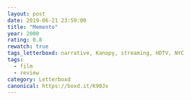 ```yaml
---
layout: post 
date: 2019-06-21 23:59:00
title: "Memento"
year: 2000
rating: 0.8
rewatch: true
tags_letterboxd: narrative, Kanopy, streaming, HDTV, NYC
tags:
  - film
  - review
category: Letterboxd
canonical: https://boxd.it/K90Jx
---
```

